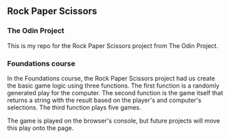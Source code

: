 ## Rock Paper Scissors

### The Odin Project

This is my repo for the Rock Paper Scissors project from The Odin Project.

### Foundations course
In the Foundations course, the Rock Paper Scissors project had us create the basic game logic using three functions.  The first function is a randomly generated play for the computer.  The second function is the game itself that returns a string with the result based on the player's and computer's selections.  The third function plays five games.

The game is played on the browser's console, but future projects will move this play onto the page.
